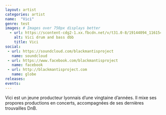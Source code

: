 ```yaml
---
layout: artist
categories: artist
name:  "Vici"
genre: test
images: # Images over 750px displays better
  - url: https://scontent-cdg2-1.xx.fbcdn.net/v/t31.0-8/19144094_1161546057282787_3075528271645346868_o.jpg?oh=49090b5e0f25f9c0cdfefda7812ae17d&oe=5A209BD6
    alt: Vici drum and bass dbb
    title: Vici
social:
 - url: https://soundcloud.com/blackmantisproject
   name: soundcloud
 - url: https://www.facebook.com/blackmantisproject
   name: facebook
 - url: http://blackmantisproject.com
   name: globe
releases:
events:
---
```

Vici est un jeune producteur lyonnais d’une vingtaine d’années. Il mixe ses propores productions en concerts, accompagnées de ses dernières trouvailles DnB.
